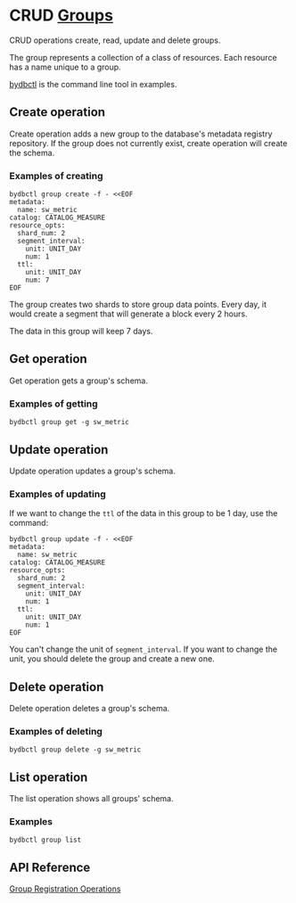 ﻿# CRUD [Groups](../../../concept/data-model.md#groups)

CRUD operations create, read, update and delete groups.

The group represents a collection of a class of resources. Each resource has a name unique to a group.

[bydbctl](../bydbctl.md) is the command line tool in examples.

## Create operation

Create operation adds a new group to the database's metadata registry repository. If the group does not currently exist, create operation will create the schema.

### Examples of creating

```shell
bydbctl group create -f - <<EOF
metadata:
  name: sw_metric
catalog: CATALOG_MEASURE
resource_opts:
  shard_num: 2
  segment_interval:
    unit: UNIT_DAY
    num: 1
  ttl:
    unit: UNIT_DAY
    num: 7
EOF
```

The group creates two shards to store group data points. Every day, it would create a segment that will generate a block every 2 hours.

The data in this group will keep 7 days.

## Get operation

Get operation gets a group's schema.

### Examples of getting

```shell
bydbctl group get -g sw_metric
```

## Update operation

Update operation updates a group's schema.

### Examples of updating

If we want to change the `ttl` of the data in this group to be 1 day, use the command:

```shell
bydbctl group update -f - <<EOF
metadata:
  name: sw_metric
catalog: CATALOG_MEASURE
resource_opts:
  shard_num: 2
  segment_interval:
    unit: UNIT_DAY
    num: 1
  ttl:
    unit: UNIT_DAY
    num: 1
EOF
```

You can't change the unit of `segment_interval`. If you want to change the unit, you should delete the group and create a new one.

## Delete operation

Delete operation deletes a group's schema.

### Examples of deleting

```shell
bydbctl group delete -g sw_metric
```

## List operation

The list operation shows all groups' schema.

### Examples

```shell
bydbctl group list
```

## API Reference
[Group Registration Operations](../../../api-reference.md#groupregistryservice)
